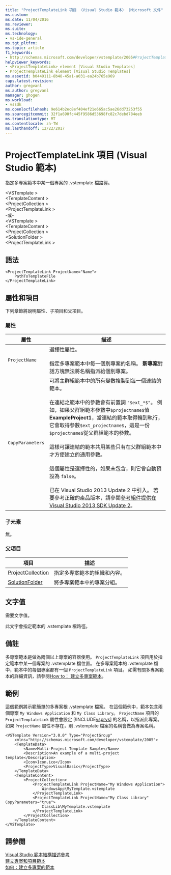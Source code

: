```yaml
---
title: "ProjectTemplateLink 項目 （Visual Studio 範本） |Microsoft 文件"
ms.custom: 
ms.date: 11/04/2016
ms.reviewer: 
ms.suite: 
ms.technology:
- vs-ide-general
ms.tgt_pltfrm: 
ms.topic: article
f1_keywords:
- http://schemas.microsoft.com/developer/vstemplate/2005#ProjectTemplateLink
helpviewer_keywords:
- <ProjectTemplateLink> element [Visual Studio Templates]
- ProjectTemplateLink element [Visual Studio Templates]
ms.assetid: b0449111-8b48-45a1-a031-ea24b765e969
caps.latest.revision: 
author: gregvanl
ms.author: gregvanl
manager: ghogen
ms.workload:
- vssdk
ms.openlocfilehash: 9e614b2ec8ef404ef21e665ac5ae26dd73253f55
ms.sourcegitcommit: 32f1a690fc445f9586d53698fc82c7debd784eeb
ms.translationtype: MT
ms.contentlocale: zh-TW
ms.lasthandoff: 12/22/2017
---
```

# <a name="projecttemplatelink-element-visual-studio-templates"></a>ProjectTemplateLink 項目 (Visual Studio 範本)
指定多專案範本中某一個專案的 .vstemplate 檔路徑。  
  
 \<VSTemplate >  
 \<TemplateContent >  
 \<ProjectCollection >  
 \<ProjectTemplateLink >  
-或-  
\<VSTemplate >  
 \<TemplateContent >  
 \<ProjectCollection >  
 \<SolutionFolder >  
 \<ProjectTemplateLink >  
  
## <a name="syntax"></a>語法  
  
```  
<ProjectTemplateLink ProjectName="Name">  
    PathToTemplateFile  
</ProjectTemplateLink>  
```  
  
## <a name="attributes-and-elements"></a>屬性和項目  
 下列章節將說明屬性、子項目和父項目。  
  
### <a name="attributes"></a>屬性  
  
|屬性|描述|  
|---------------|-----------------|  
|`ProjectName`|選擇性屬性。<br /><br /> 指定多專案範本中每一個別專案的名稱。 **新專案**對話方塊無法將名稱指派給個別專案。|  
|`CopyParameters`|可將主群組範本中的所有變數複製到每一個連結的範本。<br /><br /> 在連結之範本中的參數會有前置詞 `"$ext_*$"`。 例如，如果父群組範本參數中`$projectname$`值**ExampleProject1**，當連結的範本取得輪到執行，它會取得參數`$ext_projectname$`，這是一份`$projectname$`從父群組範本的參數。<br /><br /> 這樣可讓連結的範本共用某些只有在父群組範本中才方便建立的通用參數。<br /><br /> 這個屬性是選擇性的，如果未包含，則它會自動預設為 `false`。<br /><br /> 已在 Visual Studio 2013 Update 2 中引入。 若要參考正確的產品版本，請參閱[參考組件提供在 Visual Studio 2013 SDK Update 2](http://msdn.microsoft.com/en-us/42b65c3e-e42b-4c39-98c8-bea285f25ffb)。|  
  
### <a name="child-elements"></a>子元素  
 無。  
  
### <a name="parent-elements"></a>父項目  
  
|項目|描述|  
|-------------|-----------------|  
|[ProjectCollection](../extensibility/projectcollection-element-visual-studio-templates.md)|指定多專案範本的組織和內容。|  
|[SolutionFolder](../extensibility/solutionfolder-element-visual-studio-templates.md)|將多專案範本中的專案分組。|  
  
## <a name="text-value"></a>文字值  
 需要文字值。  
  
 此文字會指定範本的 .vstemplate 檔路徑。  
  
## <a name="remarks"></a>備註  
 多專案範本是做為兩個以上專案的容器使用。 `ProjectTemplateLink` 項目用於指定範本中某一個專案的 .vstemplate 檔位置。 在多專案範本的 .vstemplate 檔中，範本中的每個專案都有一個 `ProjectTemplateLink` 項目。 如需有關多專案範本的詳細資訊，請參閱[How to： 建立多專案範本](../ide/how-to-create-multi-project-templates.md)。  
  
## <a name="example"></a>範例  
 這個範例將示範簡單的多專案根 .vstemplate 檔案。 在這個範例中，範本包含兩個專案 `My Windows Application` 和 `My Class Library`。 `ProjectName` 項目的 `ProjectTemplateLink` 屬性會設定 [!INCLUDE[vsprvs](../code-quality/includes/vsprvs_md.md)] 的名稱，以指派此專案。 如果 `ProjectName` 屬性不存在，則 .vstemplate 檔案的名稱會做為專案名稱。  
  
```  
<VSTemplate Version="3.0.0" Type="ProjectGroup"  
    xmlns="http://schemas.microsoft.com/developer/vstemplate/2005">  
    <TemplateData>  
        <Name>Multi-Project Template Sample</Name>  
        <Description>An example of a multi-project template</Description>  
        <Icon>Icon.ico</Icon>  
        <ProjectType>VisualBasic</ProjectType>  
    </TemplateData>  
    <TemplateContent>  
        <ProjectCollection>  
            <ProjectTemplateLink ProjectName="My Windows Application">  
                WindowsApp\MyTemplate.vstemplate  
            </ProjectTemplateLink>  
            <ProjectTemplateLink ProjectName="My Class Library" CopyParameters="true">  
                ClassLib\MyTemplate.vstemplate  
            </ProjectTemplateLink>  
        </ProjectCollection>  
    </TemplateContent>  
</VSTemplate>  
```  
  
## <a name="see-also"></a>請參閱  
 [Visual Studio 範本結構描述參考](../extensibility/visual-studio-template-schema-reference.md)   
 [建立專案和項目範本](../ide/creating-project-and-item-templates.md)   
 [如何：建立多專案的範本](../ide/how-to-create-multi-project-templates.md)